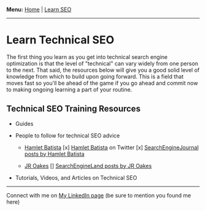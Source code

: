 <b>Menu:</b> <a href="/">Home</a> | <a href="learn-seo">Learn SEO</a>
<hr>

# Learn Technical SEO

The first thing you learn as you get into technical search engine optimization is that the level of "technical" can vary widely from one person to the next. That said, the resources below will give you a good solid level of knowledge from which to build upon going forward. This is a field that moves fast so you'll be ahead of the game if you go ahead and commit now to making ongoing learning a part of your routine. 

## Technical SEO Training Resources


* Guides


* People to follow for technical SEO advice
    
    - <a href="https://g.co/kgs/PJznys">Hamlet Batista</a>
        [x] <a href="https://twitter.com/hamletbatista">Hamlet Batista</a> on Twitter
        [x] <a href="https://www.searchenginejournal.com/author/hamlet-batista/">SearchEngineJournal posts by Hamlet Batista</a>
    
    - <a href="https://github.com/jroakes?tab=repositories">JR Oakes</a>
        [] <a href="https://searchengineland.com/author/jr-oakes">SearchEngineLand posts by JR Oakes</a>


* Tutorials, Videos, and Articles on Technical SEO




<hr>
Connect with me on <a href="https://www.linkedin.com/in/joshhinds">My LinkedIn page</a> (be sure to mention you found me here)
